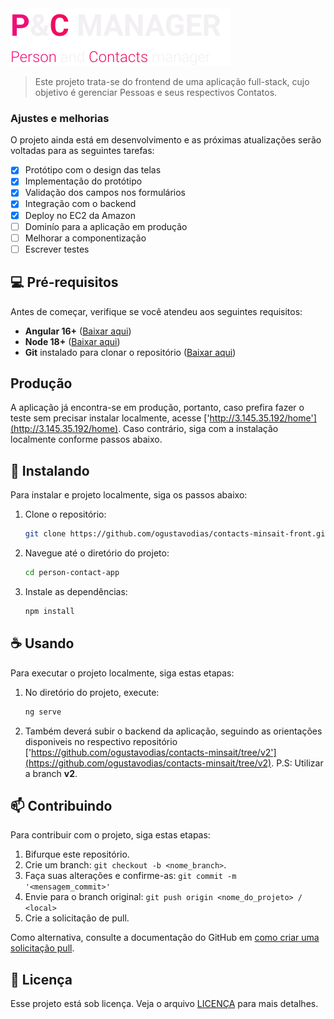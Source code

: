 <img src="/src/assets/imgs/header-full-logo.svg" alt="Logo">

> Este projeto trata-se do frontend de uma aplicação full-stack, cujo objetivo é gerenciar Pessoas e seus respectivos Contatos.

### Ajustes e melhorias

O projeto ainda está em desenvolvimento e as próximas atualizações serão voltadas para as seguintes tarefas:

- [x] Protótipo com o design das telas
- [x] Implementação do protótipo
- [x] Validação dos campos nos formulários
- [x] Integração com o backend
- [x] Deploy no EC2 da Amazon
- [ ] Dominío para a aplicação em produção
- [ ] Melhorar a componentização
- [ ] Escrever testes

## 💻 Pré-requisitos

Antes de começar, verifique se você atendeu aos seguintes requisitos:

- **Angular 16+** ([Baixar aqui](https://angular.dev/installation))
- **Node 18+** ([Baixar aqui](https://nodejs.org/pt/download))
- **Git** instalado para clonar o repositório ([Baixar aqui](https://git-scm.com/))

## Produção

A aplicação já encontra-se em produção, portanto, caso prefira fazer o teste sem precisar instalar localmente, acesse ['http://3.145.35.192/home'](http://3.145.35.192/home). Caso contrário, siga com a instalação localmente conforme passos abaixo.

## 🚀 Instalando

Para instalar e projeto localmente, siga os passos abaixo:

1. Clone o repositório:

   ```bash
   git clone https://github.com/ogustavodias/contacts-minsait-front.git
   ```

2. Navegue até o diretório do projeto:

   ```bash
   cd person-contact-app

   ```

3. Instale as dependências:

   ```bash
   npm install
   ```

## ☕ Usando

Para executar o projeto localmente, siga estas etapas:

1. No diretório do projeto, execute:

   ```bash
   ng serve
   ```

2. Também deverá subir o backend da aplicação, seguindo as orientações disponiveis no respectivo repositório ['https://github.com/ogustavodias/contacts-minsait/tree/v2'](https://github.com/ogustavodias/contacts-minsait/tree/v2). P.S: Utilizar a branch **v2**.

## 📫 Contribuindo

Para contribuir com o projeto, siga estas etapas:

1. Bifurque este repositório.
2. Crie um branch: `git checkout -b <nome_branch>`.
3. Faça suas alterações e confirme-as: `git commit -m '<mensagem_commit>'`
4. Envie para o branch original: `git push origin <nome_do_projeto> / <local>`
5. Crie a solicitação de pull.

Como alternativa, consulte a documentação do GitHub em [como criar uma solicitação pull](https://help.github.com/en/github/collaborating-with-issues-and-pull-requests/creating-a-pull-request).

## 📝 Licença

Esse projeto está sob licença. Veja o arquivo [LICENÇA](LICENSE.md) para mais detalhes.
